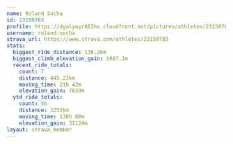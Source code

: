 ```yaml
---
name: Roland Socha
id: 23150783
profile: https://dgalywyr863hv.cloudfront.net/pictures/athletes/23150783/14745672/4/large.jpg
username: roland-socha
strava_url: https://www.strava.com/athletes/23150783
stats:
  biggest_ride_distance: 138.2km
  biggest_climb_elevation_gain: 1987.1m
  recent_ride_totals:
    count: 7
    distance: 445.23km
    moving_time: 21h 42m
    elevation_gain: 7639m
  ytd_ride_totals:
    count: 56
    distance: 3252km
    moving_time: 138h 00m
    elevation_gain: 31124m
layout: strava_member
--- 
```

